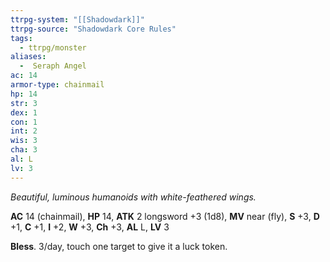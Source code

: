 ```yaml
---
ttrpg-system: "[[Shadowdark]]"
ttrpg-source: "Shadowdark Core Rules"
tags:
  - ttrpg/monster
aliases:
  -  Seraph Angel
ac: 14
armor-type: chainmail
hp: 14
str: 3
dex: 1
con: 1
int: 2
wis: 3
cha: 3
al: L
lv: 3
---
```


_Beautiful, luminous humanoids with white-feathered wings._

**AC** 14 (chainmail), **HP** 14, **ATK** 2 longsword +3 (1d8), **MV** near (fly), **S** +3, **D** +1, **C** +1, **I** +2, **W** +3, **Ch** +3, **AL** L, **LV** 3

**Bless**. 3/day, touch one target to give it a luck token.

